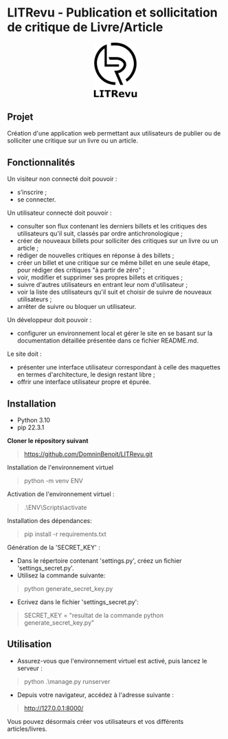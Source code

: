# LITRevu - Publication et sollicitation de critique de Livre/Article

<p align="center">
<img src="./LITReview/static/assets/logo.png" width="100px">
</p>

## Projet

Création d'une application web permettant aux utilisateurs de publier ou de solliciter une critique sur un livre ou un article.

## Fonctionnalités

Un visiteur non connecté doit pouvoir :
- s’inscrire ;  
- se connecter. 

Un utilisateur connecté doit pouvoir : 
- consulter son flux contenant les derniers billets et les critiques des utilisateurs qu'il suit, classés par ordre antichronologique ;
- créer de nouveaux billets pour solliciter des critiques sur un livre ou un article ;
- rédiger de nouvelles critiques en réponse à des billets ;
- créer un billet et une critique sur ce même billet en une seule étape, pour rédiger des critiques "à partir de zéro" ;
- voir, modifier et supprimer ses propres billets et critiques ;
- suivre d'autres utilisateurs en entrant leur nom d'utilisateur ;
- voir la liste des utilisateurs qu'il suit et choisir de suivre de nouveaux utilisateurs ;
- arrêter de suivre ou bloquer un utilisateur.

Un développeur doit pouvoir : 
- configurer un environnement local et gérer le site en se basant sur la documentation détaillée présentée dans ce fichier README.md.

Le site doit :  
- présenter une interface utilisateur correspondant à celle des maquettes en termes d'architecture, le design restant libre ; 
- offrir une interface utilisateur propre et épurée. 

## Installation

- Python 3.10
- pip 22.3.1

**Cloner le répository suivant**
> https://github.com/DomninBenoit/LITRevu.git

Installation de l'environnement virtuel 
> python -m venv ENV   

Activation de l'environnement virtuel :
> .\ENV\Scripts\activate

Installation des dépendances:
> pip install -r requirements.txt

Génération de la 'SECRET_KEY' :
- Dans le répertoire contenant 'settings.py', créez un fichier 'settings_secret.py'.
- Utilisez la commande suivante:
> python generate_secret_key.py
- Ecrivez dans le fichier 'settings_secret.py':
> SECRET_KEY = "resultat de la commande python generate_secret_key.py"

## Utilisation

- Assurez-vous que l'environnement virtuel est activé, puis lancez le serveur :
> python .\manage.py runserver 

- Depuis votre navigateur, accédez à l'adresse suivante :  
> http://127.0.0.1:8000/

Vous pouvez désormais créer vos utilisateurs et vos différents articles/livres.



